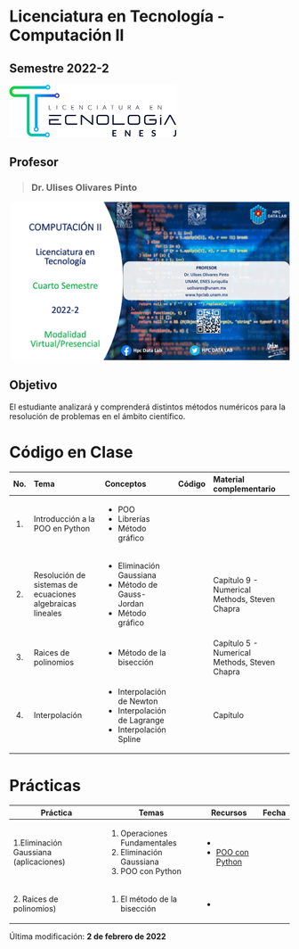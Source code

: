 # Licenciatura en Tecnología - Computación II

## Semestre 2022-2

<img src="figs/lictec_small.png" alt="drawing" width="300" style = "text-align: center"/>


## Profesor
> ### Dr. Ulises Olivares Pinto

![alt text](figs/logo.png)

## Objetivo
El estudiante analizará y comprenderá distintos métodos numéricos para la resolución de problemas en el ámbito científico.

# Código en Clase
| No.        | Tema           | Conceptos |Código  |  Material complementario|
| :-------------: |:-------------| :-------------|:-----:| :-----|
| 1.              | Introducción a la POO en Python |   <ul><li> POO </li> <li>Librerías</li> <li>Método gráfico</li> </ul>   |  []()   |  | 
| 2.              | Resolución de sistemas de ecuaciones algebraicas lineales |   <ul><li> Eliminación Gaussiana</li> <li>Método de Gauss-Jordan</li> <li>Método gráfico</li> </ul>   |  []()   | Capítulo 9 - Numerical Methods, Steven Chapra | 
| 3.              | Raices de polinomios |   <ul><li> Método de la bisección </li>  </ul>   |  []()   | Capítulo 5 - Numerical Methods, Steven Chapra | 
| 4.              | Interpolación |   <ul><li> Interpolación de Newton</li> <li> Interpolación de Lagrange</li> <li> Interpolación Spline</li>  </ul>   |  []()   | Capítulo  | 

# Prácticas

|Práctica|Temas|Recursos|Fecha|
|--|--|--|--|
|1.Eliminación Gaussiana (aplicaciones)|<ol><li>Operaciones Fundamentales</li><li>Eliminación Gaussiana</li><li>POO con Python</li></ol>|<ul><li>[]()</li> <li>[POO con Python](https://uniwebsidad.com/libros/python/capitulo-5/programacion-orientada-a-objetos) </li></ul>
|2. Raices de polinomios)|<ol><li>El método de la bisección</li></ol>|<ul><li>[]()</li> </ul>

Última modificación: **2 de febrero de 2022**
